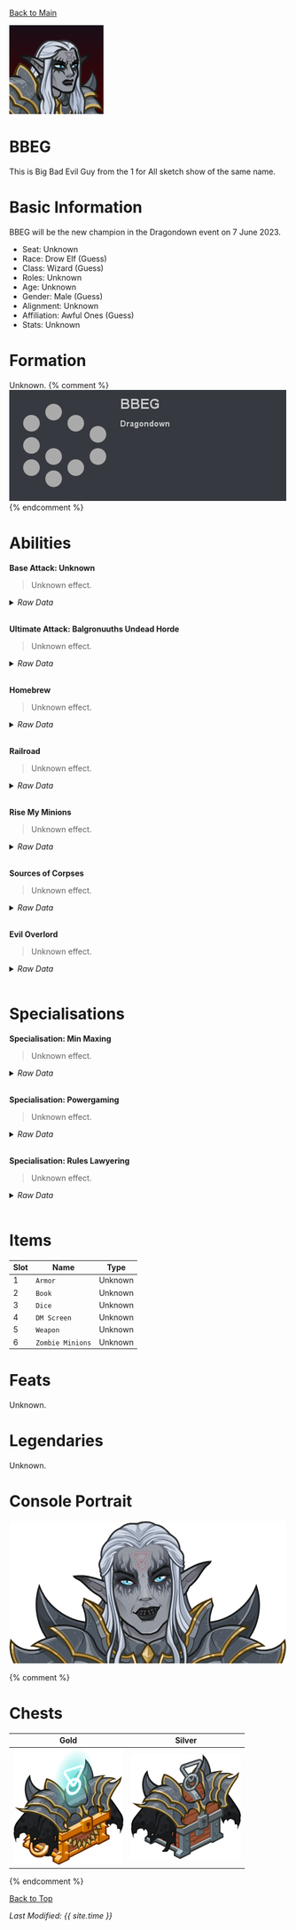 [Back to Main](index.md)

![PC Portrait](images/bbeg_portrait.png)

# BBEG

This is Big Bad Evil Guy from the 1 for All sketch show of the same name.

# Basic Information

BBEG will be the new champion in the Dragondown event on 7 June 2023.

* Seat: Unknown
* Race: Drow Elf (Guess)
* Class: Wizard (Guess)
* Roles: Unknown
* Age: Unknown
* Gender: Male (Guess)
* Alignment: Unknown
* Affiliation: Awful Ones (Guess)
* Stats: Unknown

# Formation

Unknown.
{% comment %}
![Formation Layout](images/bbeg_formation.png)
{% endcomment %}

# Abilities

**Base Attack: Unknown**
> Unknown effect.
<details><summary><em>Raw Data</em></summary>
<p>
<pre>
</pre>
</p>
</details>
<br />

**Ultimate Attack: Balgronuuths Undead Horde**
> Unknown effect.
<details><summary><em>Raw Data</em></summary>
<p>
<pre>
{
    "p": 0,
    "v": 2,
    "id": 19515,
    "export_params": {"uses": ["icon"]},
    "type": 1,
    "graphic": "Icons/Events/2018 Dragondown/Dragondown_Y6/Icon_Ultimate_BBEGBalgronuuthsUndeadHorde",
    "fs": 0
}
</pre>
</p>
</details>
<br />

**Homebrew**
> Unknown effect.
<details><summary><em>Raw Data</em></summary>
<p>
<pre>
{
    "p": 0,
    "v": 2,
    "id": 19503,
    "export_params": {"uses": ["icon"]},
    "type": 1,
    "graphic": "Icons/Events/2018 Dragondown/Dragondown_Y6/Icon_FormationLarge_BBEGHomebrew",
    "fs": 0
}
</pre>
</p>
</details>
<br />

**Railroad**
> Unknown effect.
<details><summary><em>Raw Data</em></summary>
<p>
<pre>
{
    "p": 0,
    "v": 2,
    "id": 19504,
    "export_params": {"uses": ["icon"]},
    "type": 1,
    "graphic": "Icons/Events/2018 Dragondown/Dragondown_Y6/Icon_FormationLarge_BBEGRailroad",
    "fs": 0
}
</pre>
</p>
</details>
<br />

**Rise My Minions**
> Unknown effect.
<details><summary><em>Raw Data</em></summary>
<p>
<pre>
{
    "p": 0,
    "v": 2,
    "id": 19505,
    "export_params": {"uses": ["icon"]},
    "type": 1,
    "graphic": "Icons/Events/2018 Dragondown/Dragondown_Y6/Icon_FormationLarge_BBEGRiseMyMinions",
    "fs": 0
}
</pre>
</p>
</details>
<br />

**Sources of Corpses**
> Unknown effect.
<details><summary><em>Raw Data</em></summary>
<p>
<pre>
{
    "p": 0,
    "v": 2,
    "id": 19506,
    "export_params": {"uses": ["icon"]},
    "type": 1,
    "graphic": "Icons/Events/2018 Dragondown/Dragondown_Y6/Icon_FormationLarge_BBEGSourcesofCorpses",
    "fs": 0
}
</pre>
</p>
</details>
<br />

**Evil Overlord**
> Unknown effect.
<details><summary><em>Raw Data</em></summary>
<p>
<pre>
{
    "p": 0,
    "v": 2,
    "id": 19507,
    "export_params": {"uses": ["icon"]},
    "type": 1,
    "graphic": "Icons/Events/2018 Dragondown/Dragondown_Y6/Icon_Formation_BBEGEvilOverlord",
    "fs": 0
}
</pre>
</p>
</details>
<br />

# Specialisations

**Specialisation: Min Maxing**
> Unknown effect.
<details><summary><em>Raw Data</em></summary>
<p>
<pre>
{
    "p": 0,
    "v": 2,
    "id": 19512,
    "export_params": {"uses": ["icon"]},
    "type": 1,
    "graphic": "Icons/Events/2018 Dragondown/Dragondown_Y6/Icon_Specialization_BBEGMinMaxing",
    "fs": 0
}
</pre>
</p>
</details>
<br />

**Specialisation: Powergaming**
> Unknown effect.
<details><summary><em>Raw Data</em></summary>
<p>
<pre>
{
    "p": 0,
    "v": 2,
    "id": 19513,
    "export_params": {"uses": ["icon"]},
    "type": 1,
    "graphic": "Icons/Events/2018 Dragondown/Dragondown_Y6/Icon_Specialization_BBEGPowergaming",
    "fs": 0
}
</pre>
</p>
</details>
<br />

**Specialisation: Rules Lawyering**
> Unknown effect.
<details><summary><em>Raw Data</em></summary>
<p>
<pre>
{
    "p": 0,
    "v": 2,
    "id": 19514,
    "export_params": {"uses": ["icon"]},
    "type": 1,
    "graphic": "Icons/Events/2018 Dragondown/Dragondown_Y6/Icon_Specialization_BBEGRulesLawyering",
    "fs": 0
}
</pre>
</p>
</details>
<br />

# Items

| Slot | Name | Type |
|---|---|---|
| 1 | `Armor` | Unknown |
| 2 | `Book` | Unknown |
| 3 | `Dice` | Unknown |
| 4 | `DM Screen` | Unknown |
| 5 | `Weapon` | Unknown |
| 6 | `Zombie Minions` | Unknown |

# Feats

Unknown.

# Legendaries

Unknown.

# Console Portrait

![Console Portrait](images/bbeg_console.png)

{% comment %}
# Chests

| Gold | Silver |
|---|---|
| ![Gold Chest](images/bbeg_chest_gold.png) | ![Silver Chest](images/bbeg_chest_silver.png) |
{% endcomment %}

[Back to Top](#top)

*Last Modified: {{ site.time }}*